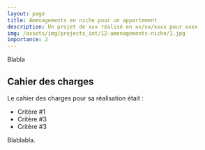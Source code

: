 ```yaml
---
layout: page
title: Aménagements en niche pour un appartement
description: Un projet de xxx réalisé en xx/xx/xxxx pour xxxx
img: /assets/img/projects_int/12-amenagements-niche/1.jpg
importance: 2
---
```


Blabla

## Cahier des charges
Le cahier des charges pour sa réalisation était :

+ Critère #1
+ Critère #3
+ Critère #3

<div class="row">
    <div class="col">
        <img class="img-fluid rounded z-depth-1" src="{{ '/assets/img/projects_int/12-amenagements-niche/1.jpg' | relative_url }}" alt="" title="Titre image 1"/>
    </div>
    <div class="col">
        <img class="img-fluid rounded z-depth-1" src="{{ '/assets/img/projects_int/12-amenagements-niche/2.jpg' | relative_url }}" alt="" title="Titre image 2"/>
    </div>
</div>
<div class="caption">
    Blablabla.
</div>
